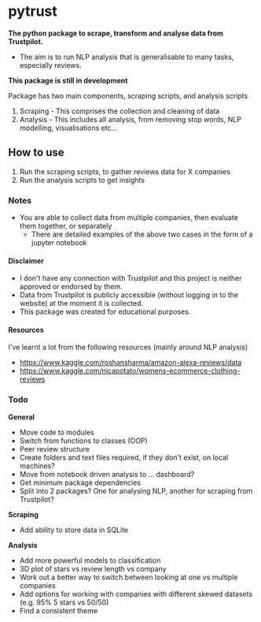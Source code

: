 # pytrust
<b>The python package to scrape, transform and analyse data from Trustpilot.</b>

- The aim is to run NLP analysis that is generalisable to many tasks, especially reviews.


<b>This package is still in development</b>


Package has two main components, scraping scripts, and analysis scripts
1. Scraping - This comprises the collection and cleaning of data
2. Analysis - This includes all analysis, from removing stop words, NLP modelling, visualisations etc...


## How to use
1. Run the scraping scripts, to gather reviews data for X companies
2. Run the analysis scripts to get insights


### Notes
- You are able to collect data from multiple companies, then evaluate them together, or separately
	- There are detailed examples of the above two cases in the form of a jupyter notebook



#### Disclaimer
- I don't have any connection with Trustpilot and this project is neither approved or endorsed by them.
- Data from Trustpilot is publicly accessible (without logging in to the website) at the moment it is collected.
- This package was created for educational purposes.


#### Resources
I've learnt a lot from the following resources (mainly around NLP analysis)
- https://www.kaggle.com/roshansharma/amazon-alexa-reviews/data
- https://www.kaggle.com/nicapotato/womens-ecommerce-clothing-reviews



### Todo
<b>General</b>
- Move code to modules
- Switch from functions to classes (OOP)
- Peer review structure
- Create folders and text files required, if they don't exist, on local machines?
- Move from notebook driven analysis to ... dashboard?
- Get minimum package dependencies
- Split into 2 packages? One for analysing NLP, another for scraping from Trustpilot?

<b>Scraping</b>
- Add ability to store data in SQLite

<b>Analysis</b>
- Add more powerful models to classification
- 3D plot of stars vs review length vs company
- Work out a better way to switch between looking at one vs multiple companies
- Add options for working with companies with different skewed datasets (e.g. 95% 5 stars vs 50/50)
- Find a consistent theme

